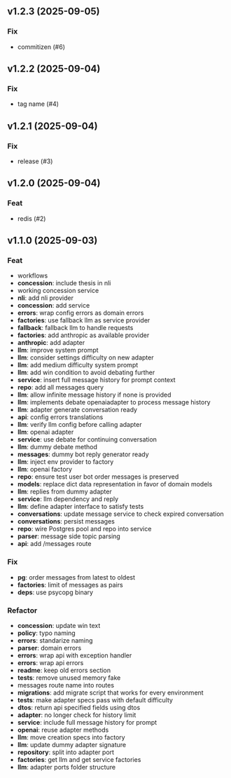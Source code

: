 ## v1.2.3 (2025-09-05)

### Fix

- commitizen (#6)

## v1.2.2 (2025-09-04)

### Fix

- tag name (#4)

## v1.2.1 (2025-09-04)

### Fix

- release (#3)

## v1.2.0 (2025-09-04)

### Feat

- redis (#2)

## v1.1.0 (2025-09-03)

### Feat

- workflows
- **concession**: include thesis in nli
- working concession service
- **nli**: add nli provider
- **concession**: add service
- **errors**: wrap config errors as domain errors
- **factories**: use fallback llm as service provider
- **fallback**: fallback llm to handle requests
- **factories**: add anthropic as available provider
- **anthropic**: add adapter
- **llm**: improve system prompt
- **llm**: consider settings difficulty on new adapter
- **llm**: add medium difficulty system prompt
- **llm**: add win condition to avoid debating further
- **service**: insert full message history for prompt context
- **repo**: add all messages query
- **llm**: allow infinite message history if none is provided
- **llm**: implements debate openaiadapter to process message history
- **llm**: adapter generate conversation ready
- **api**: config errors translations
- **llm**: verify llm config before calling adapter
- **llm**: openai adapter
- **service**: use debate for continuing conversation
- **llm**: dummy debate method
- **messages**: dummy bot reply generator ready
- **llm**: inject env provider to factory
- **llm**: openai factory
- **repo**: ensure test user bot order messages is preserved
- **models**: replace dict data representation in favor of domain models
- **llm**: replies from dummy adapter
- **service**: llm dependency and reply
- **llm**: define adapter interface to satisfy tests
- **conversations**: update message service to check expired conversation
- **conversations**: persist messages
- **repo**: wire Postgres pool and repo into service
- **parser**: message side topic parsing
- **api**: add /messages route

### Fix

- **pg**: order messages from latest to oldest
- **factories**: limit of messages as pairs
- **deps**: use psycopg binary

### Refactor

- **concession**: update win text
- **policy**: typo naming
- **errors**: standarize naming
- **parser**: domain errors
- **errors**: wrap api with exception handler
- **errors**: wrap api errors
- **readme**: keep old errors section
- **tests**: remove unused memory fake
- messages route name into routes
- **migrations**: add migrate script that works for every environment
- **tests**: make adapter specs pass with default difficulty
- **dtos**: return api specified fields using dtos
- **adapter**: no longer check for history limit
- **service**: include full message history for prompt
- **openai**: reuse adapter methods
- **llm**: move creation specs into factory
- **llm**: update dummy adapter signature
- **repository**: split into adapter port
- **factories**: get llm and get service factories
- **llm**: adapter ports folder structure
